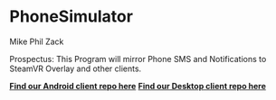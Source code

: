 # PhoneSimulator

Mike
Phil
Zack

Prospectus: This Program will mirror Phone SMS and Notifications
to SteamVR Overlay and other clients. 


[<b>Find our Android client repo here</b>](https://github.com/zackjh67/SeperatePSAndroidClient)
[<b>Find our Desktop client repo here</b>](https://github.com/ames1mp/newDesktopClient.git)

